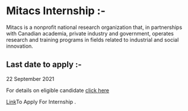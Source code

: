 # Mitacs Internship :- 

Mitacs is a nonprofit national research organization that, in partnerships with Canadian academia, private industry and government, operates research and training programs in fields related to industrial and social innovation.

## Last date to apply :- 
22 September 2021

For details on eligible candidate [click here](https://globalink.mitacs.ca/#/student/application/welcome)

[Link](https://globalink.mitacs.ca/#/student/application/student-registration)To Apply For Internship .
